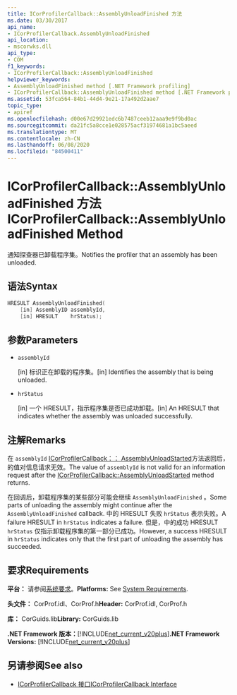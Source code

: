 ```yaml
---
title: ICorProfilerCallback::AssemblyUnloadFinished 方法
ms.date: 03/30/2017
api_name:
- ICorProfilerCallback.AssemblyUnloadFinished
api_location:
- mscorwks.dll
api_type:
- COM
f1_keywords:
- ICorProfilerCallback::AssemblyUnloadFinished
helpviewer_keywords:
- AssemblyUnloadFinished method [.NET Framework profiling]
- ICorProfilerCallback::AssemblyUnloadFinished method [.NET Framework profiling]
ms.assetid: 53fca564-84b1-44d4-9e21-17a492d2aae7
topic_type:
- apiref
ms.openlocfilehash: d00e67d29921edc6b7487ceeb12aaa9e9f9bd0ac
ms.sourcegitcommit: da21fc5a8cce1e028575acf31974681a1bc5aeed
ms.translationtype: MT
ms.contentlocale: zh-CN
ms.lasthandoff: 06/08/2020
ms.locfileid: "84500411"
---
```

# <a name="icorprofilercallbackassemblyunloadfinished-method"></a><span data-ttu-id="fd88a-102">ICorProfilerCallback::AssemblyUnloadFinished 方法</span><span class="sxs-lookup"><span data-stu-id="fd88a-102">ICorProfilerCallback::AssemblyUnloadFinished Method</span></span>
<span data-ttu-id="fd88a-103">通知探查器已卸载程序集。</span><span class="sxs-lookup"><span data-stu-id="fd88a-103">Notifies the profiler that an assembly has been unloaded.</span></span>  
  
## <a name="syntax"></a><span data-ttu-id="fd88a-104">语法</span><span class="sxs-lookup"><span data-stu-id="fd88a-104">Syntax</span></span>  
  
```cpp  
HRESULT AssemblyUnloadFinished(  
    [in] AssemblyID assemblyId,  
    [in] HRESULT    hrStatus);  
```  
  
## <a name="parameters"></a><span data-ttu-id="fd88a-105">参数</span><span class="sxs-lookup"><span data-stu-id="fd88a-105">Parameters</span></span>

- `assemblyId`

  <span data-ttu-id="fd88a-106">\[in] 标识正在卸载的程序集。</span><span class="sxs-lookup"><span data-stu-id="fd88a-106">\[in] Identifies the assembly that is being unloaded.</span></span>

- `hrStatus`

  <span data-ttu-id="fd88a-107">\[in] 一个 HRESULT，指示程序集是否已成功卸载。</span><span class="sxs-lookup"><span data-stu-id="fd88a-107">\[in] An HRESULT that indicates whether the assembly was unloaded successfully.</span></span>

## <a name="remarks"></a><span data-ttu-id="fd88a-108">注解</span><span class="sxs-lookup"><span data-stu-id="fd88a-108">Remarks</span></span>  
 <span data-ttu-id="fd88a-109">在 `assemblyId` [ICorProfilerCallback：： AssemblyUnloadStarted](icorprofilercallback-assemblyunloadstarted-method.md)方法返回后，的值对信息请求无效。</span><span class="sxs-lookup"><span data-stu-id="fd88a-109">The value of `assemblyId` is not valid for an information request after the [ICorProfilerCallback::AssemblyUnloadStarted](icorprofilercallback-assemblyunloadstarted-method.md) method returns.</span></span>  
  
 <span data-ttu-id="fd88a-110">在回调后，卸载程序集的某些部分可能会继续 `AssemblyUnloadFinished` 。</span><span class="sxs-lookup"><span data-stu-id="fd88a-110">Some parts of unloading the assembly might continue after the `AssemblyUnloadFinished` callback.</span></span> <span data-ttu-id="fd88a-111">中的 HRESULT 失败 `hrStatus` 表示失败。</span><span class="sxs-lookup"><span data-stu-id="fd88a-111">A failure HRESULT in `hrStatus` indicates a failure.</span></span> <span data-ttu-id="fd88a-112">但是，中的成功 HRESULT `hrStatus` 仅指示卸载程序集的第一部分已成功。</span><span class="sxs-lookup"><span data-stu-id="fd88a-112">However, a success HRESULT in `hrStatus` indicates only that the first part of unloading the assembly has succeeded.</span></span>  
  
## <a name="requirements"></a><span data-ttu-id="fd88a-113">要求</span><span class="sxs-lookup"><span data-stu-id="fd88a-113">Requirements</span></span>  
 <span data-ttu-id="fd88a-114">**平台：** 请参阅[系统要求](../../get-started/system-requirements.md)。</span><span class="sxs-lookup"><span data-stu-id="fd88a-114">**Platforms:** See [System Requirements](../../get-started/system-requirements.md).</span></span>  
  
 <span data-ttu-id="fd88a-115">**头文件：** CorProf.idl、CorProf.h</span><span class="sxs-lookup"><span data-stu-id="fd88a-115">**Header:** CorProf.idl, CorProf.h</span></span>  
  
 <span data-ttu-id="fd88a-116">**库：** CorGuids.lib</span><span class="sxs-lookup"><span data-stu-id="fd88a-116">**Library:** CorGuids.lib</span></span>  
  
 <span data-ttu-id="fd88a-117">**.NET Framework 版本：**[!INCLUDE[net_current_v20plus](../../../../includes/net-current-v20plus-md.md)]</span><span class="sxs-lookup"><span data-stu-id="fd88a-117">**.NET Framework Versions:** [!INCLUDE[net_current_v20plus](../../../../includes/net-current-v20plus-md.md)]</span></span>  
  
## <a name="see-also"></a><span data-ttu-id="fd88a-118">另请参阅</span><span class="sxs-lookup"><span data-stu-id="fd88a-118">See also</span></span>

- [<span data-ttu-id="fd88a-119">ICorProfilerCallback 接口</span><span class="sxs-lookup"><span data-stu-id="fd88a-119">ICorProfilerCallback Interface</span></span>](icorprofilercallback-interface.md)
